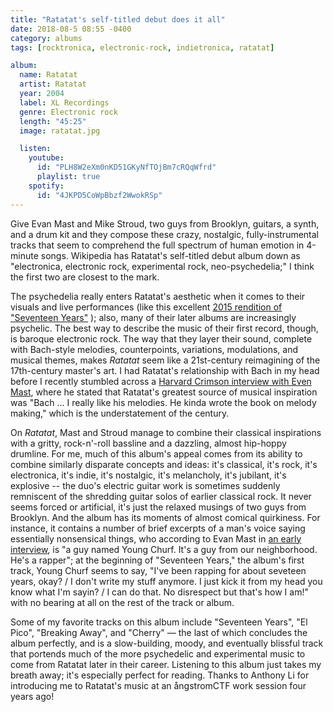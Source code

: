 ```yaml
---
title: "Ratatat's self-titled debut does it all"
date: 2018-08-5 08:55 -0400
category: albums
tags: [rocktronica, electronic-rock, indietronica, ratatat]

album:
  name: Ratatat
  artist: Ratatat
  year: 2004
  label: XL Recordings
  genre: Electronic rock
  length: "45:25"
  image: ratatat.jpg

  listen:
    youtube:
      id: "PLH8W2eXm0nKD51GKyNfTOjBm7cRQqWfrd"
      playlist: true
    spotify:
      id: "4JKPD5CoWpBbzf2WwokRSp"
---
```

Give Evan Mast and Mike Stroud, two guys from Brooklyn, guitars, a synth, and
a drum kit and they compose these crazy, nostalgic, fully-instrumental
tracks that seem to comprehend the full spectrum of human emotion in 4-minute
songs. Wikipedia has Ratatat's self-titled debut album down as "electronica,
electronic rock, experimental rock, neo-psychedelia;" I think the first two
are closest to the mark.

The psychedelia really enters Ratatat's aesthetic when it comes to their visuals
and live performances (like this excellent [2015 rendition of "Seventeen Years"](https://youtu.be/XFX3YF-APCs?t=1h9m)
); also, many of their later albums are increasingly
psychelic. The best way to describe the music of their first record, though,
is baroque electronic rock. The way that they layer their sound, complete
with Bach-style melodies, counterpoints, variations, modulations, and musical themes,
makes *Ratatat* seem like a 21st-century reimagining of the 17th-century master's
art. I had Ratatat's relationship with Bach in my head before I recently stumbled
across a [Harvard Crimson interview with Even Mast](https://www.thecrimson.com/article/2009/4/8/fifteen-questions-with-evan-mast-from/),
where he stated that Ratatat's greatest source of musical inspiration was
"Bach ... I really like his melodies. He kinda wrote the book on melody making,"
which is the understatement of the century.

On *Ratatat*, Mast and Stroud manage to combine their classical inspirations
with a gritty, rock-n'-roll bassline and a dazzling, almost hip-hoppy drumline.
For me, much of this album's appeal comes from its ability to combine
similarly disparate concepts and ideas: it's classical, it's rock, it's electronica,
it's indie, it's nostalgic, it's melancholy, it's jubilant, it's explosive --
the duo's electric guitar work is sometimes suddenly remniscent of the shredding
guitar solos of earlier classical rock. It never seems forced or artificial, it's just
the relaxed musings of two guys from Brooklyn. And the album has its moments of almost comical quirkiness.
For instance, it contains a number of brief excerpts of a man's voice saying
essentially nonsensical things, who according to Evan Mast in [an early interview](https://www.freewilliamsburg.com/september_2004/ratatat.html),
is "a guy named Young Churf. It's a guy from our neighborhood. He's a rapper";
at the beginning of "Seventeen Years," the album's first track, Young Churf
seems to say, "I've been rapping for about seveteen years, okay? / I don't write
my stuff anymore. I just kick it from my head you know what I'm sayin? / I can do that.
No disrespect but that's how I am!" with no bearing at all on the rest of the track
or album.

Some of my favorite tracks on this album include "Seventeen Years", "El Pico",
"Breaking Away", and "Cherry" &mdash; the last of which concludes the album perfectly, and is a
slow-building, moody, and eventually blissful track that portends much of the
more psychedelic and experimental music to come from Ratatat later in their career.
Listening to this album just takes my breath away; it's especially perfect for reading.
Thanks to Anthony Li for introducing me to Ratatat's music at an &aring;ngstromCTF work session four years ago!
